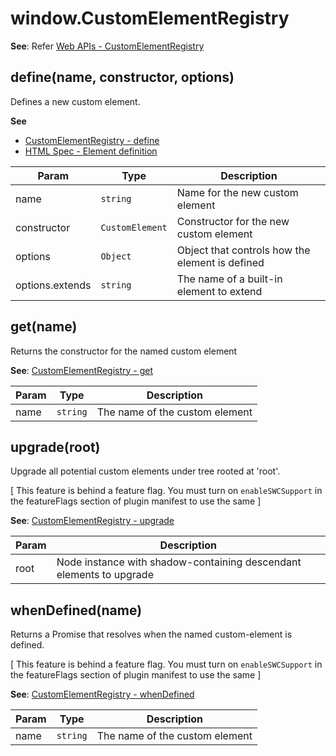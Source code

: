 
<a name="customelementregistry" id="customelementregistry"></a>

# window.CustomElementRegistry
**See**: Refer [Web APIs - CustomElementRegistry](https://developer.mozilla.org/en-US/docs/Web/API/CustomElementRegistry)  


<a name="customelementregistry-define" id="customelementregistry-define"></a>

## define(name, constructor, options)
Defines a new custom element.

**See**

- [CustomElementRegistry - define](https://developer.mozilla.org/en-US/docs/Web/API/CustomElementRegistry/define)
- [HTML Spec - Element definition](https://html.spec.whatwg.org/multipage/custom-elements.html#element-definition)


| Param | Type | Description |
| --- | --- | --- |
| name | `string` | Name for the new custom element |
| constructor | `CustomElement` | Constructor for the new custom element |
| options | `Object` | Object that controls how the element is defined |
| options.extends | `string` | The name of a built-in element to extend |



<a name="customelementregistry-get" id="customelementregistry-get"></a>

## get(name)
Returns the constructor for the named custom element

**See**: [CustomElementRegistry - get](https://developer.mozilla.org/en-US/docs/Web/API/CustomElementRegistry/get)  

| Param | Type | Description |
| --- | --- | --- |
| name | `string` | The name of the custom element |



<a name="customelementregistry-upgrade" id="customelementregistry-upgrade"></a>

## upgrade(root)
Upgrade all potential custom elements under tree rooted at 'root'.

[ This feature is behind a feature flag. You must turn on `enableSWCSupport` in the featureFlags section of plugin manifest to use the same ]

**See**: [CustomElementRegistry - upgrade](https://developer.mozilla.org/en-US/docs/Web/API/CustomElementRegistry/upgrade)  

| Param | Description |
| --- | --- |
| root | Node instance with shadow-containing descendant elements to upgrade |



<a name="customelementregistry-whendefined" id="customelementregistry-whendefined"></a>

## whenDefined(name)
Returns a Promise that resolves when the named custom-element is defined.

[ This feature is behind a feature flag. You must turn on `enableSWCSupport` in the featureFlags section of plugin manifest to use the same ]

**See**: [CustomElementRegistry - whenDefined](https://developer.mozilla.org/en-US/docs/Web/API/CustomElementRegistry/whenDefined)  

| Param | Type | Description |
| --- | --- | --- |
| name | `string` | The name of the custom element |


  